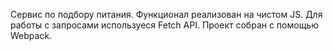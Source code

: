 Сервис по подбору питания. Функционал реализован на чистом JS. Для работы с запросами используеся Fetch API. Проект собран с помощью Webpack.
